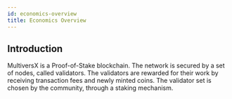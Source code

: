 ```yaml
---
id: economics-overview
title: Economics Overview
---
```


## **Introduction**

MultiversX is a Proof-of-Stake blockchain. The network is secured by a set of nodes, called validators. 
The validators are rewarded for their work by receiving transaction fees and newly minted coins. 
The validator set is chosen by the community, through a staking mechanism.

